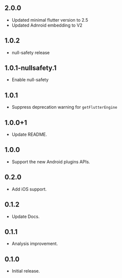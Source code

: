 ## 2.0.0

- Updated minimal flutter version to 2.5
- Updated Adnroid embedding to V2

## 1.0.2

- null-safety release

## 1.0.1-nullsafety.1

- Enable null-safety

## 1.0.1

- Suppress deprecation warning for `getFlutterEngine`

## 1.0.0+1

- Update README.

## 1.0.0

- Support the new Android plugins APIs.

## 0.2.0

- Add iOS support.

## 0.1.2

- Update Docs.

## 0.1.1

- Analysis improvement.

## 0.1.0

- Initial release.
